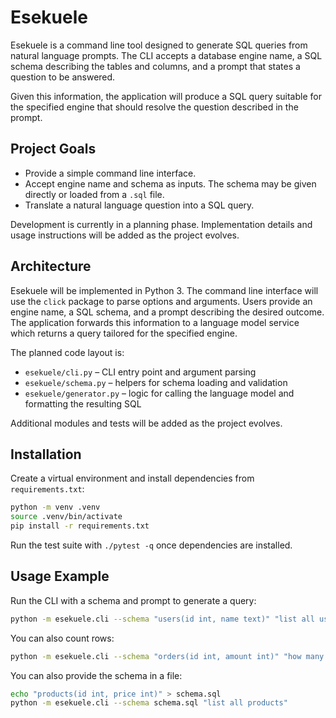 # Esekuele

Esekuele is a command line tool designed to generate SQL queries from natural language prompts. The CLI accepts a database engine name, a SQL schema describing the tables and columns, and a prompt that states a question to be answered.

Given this information, the application will produce a SQL query suitable for the specified engine that should resolve the question described in the prompt.

## Project Goals
- Provide a simple command line interface.
- Accept engine name and schema as inputs. The schema may be given
  directly or loaded from a `.sql` file.
- Translate a natural language question into a SQL query.

Development is currently in a planning phase. Implementation details and usage instructions will be added as the project evolves.

## Architecture
Esekuele will be implemented in Python 3. The command line interface will use the `click` package to parse options and arguments. Users provide an engine name, a SQL schema, and a prompt describing the desired outcome. The application forwards this information to a language model service which returns a query tailored for the specified engine.

The planned code layout is:

- `esekuele/cli.py` – CLI entry point and argument parsing
- `esekuele/schema.py` – helpers for schema loading and validation
- `esekuele/generator.py` – logic for calling the language model and formatting the resulting SQL

Additional modules and tests will be added as the project evolves.

## Installation
Create a virtual environment and install dependencies from ``requirements.txt``:

```bash
python -m venv .venv
source .venv/bin/activate
pip install -r requirements.txt
```

Run the test suite with ``./pytest -q`` once dependencies are installed.

## Usage Example
Run the CLI with a schema and prompt to generate a query:

```bash
python -m esekuele.cli --schema "users(id int, name text)" "list all users"
```

You can also count rows:

```bash
python -m esekuele.cli --schema "orders(id int, amount int)" "how many orders"
```

You can also provide the schema in a file:

```bash
echo "products(id int, price int)" > schema.sql
python -m esekuele.cli --schema schema.sql "list all products"
```
